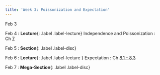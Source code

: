 ```yaml
---
title: 'Week 3: Poissonization and Expectation'
---
```


Feb 3

Feb 4
: **Lecture**{: .label .label-lecture} Independence and Poissonization
    : Ch [7](http://prob140.org/textbook/content/Chapter_07/00_Poissonization.html)

Feb 5
: **Section**{: .label .label-disc}

Feb 6
: **Lecture**{: .label .label-lecture } Expectation
    : Ch [8.1 - 8.3](http://prob140.org/textbook/content/Chapter_08/00_Expectation.html)

Feb 7
: **Mega-Section**{: .label .label-disc}
